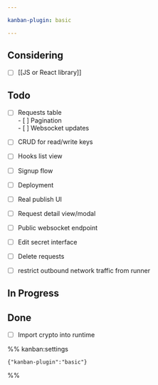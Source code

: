 ```yaml
---

kanban-plugin: basic

---
```


## Considering

- [ ] [[JS or React library]]


## Todo

- [ ] Requests table<br>- [ ] Pagination<br>- [ ] Websocket updates
- [ ] CRUD for read/write keys
- [ ] Hooks list view
- [ ] Signup flow
- [ ] Deployment
- [ ] Real publish UI
- [ ] Request detail view/modal
- [ ] Public websocket endpoint
- [ ] Edit secret interface
- [ ] Delete requests
- [ ] restrict outbound network traffic from runner


## In Progress



## Done

- [ ] Import crypto into runtime




%% kanban:settings
```
{"kanban-plugin":"basic"}
```
%%